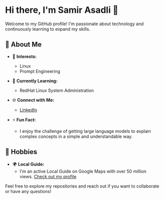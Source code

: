 # Hi there, I'm Samir Asadli 👋

Welcome to my GitHub profile! I'm passionate about technology and continuously learning to expand my skills.

## 🚀 About Me

- 🔧 **Interests:**
  - Linux
  - Prompt Engineering

- 🌱 **Currently Learning:**
  - RedHat Linux System Administration

- 🌐 **Connect with Me:**
  - [LinkedIn](https://www.linkedin.com/in/samirasadlii/)

- ⚡ **Fun Fact:**
  - I enjoy the challenge of getting large language models to explain complex concepts in a simple and understandable way.

## 🎨 Hobbies

- 🌍 **Local Guide:**
  - I'm an active Local Guide on Google Maps with over 50 million views. [Check out my profile](https://www.google.com/maps/contrib/100773737053726578435)

Feel free to explore my repositories and reach out if you want to collaborate or have any questions!


<!---
Samirasadli/Samirasadli is a ✨ special ✨ repository because its `README.md` (this file) appears on your GitHub profile.
You can click the Preview link to take a look at your changes.
--->
